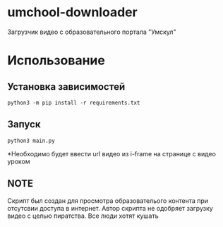 # umchool-downloader
Загрузчик видео с образовательного портала "Умскул"

# Использование
## Установка зависимостей
`python3 -m pip install -r requirements.txt`

## Запуск
`python3 main.py`

*Необходимо будет ввести url видео из i-frame на странице с видео уроком

## NOTE
Скрипт был создан для просмотра образователього контента при отсутсвии доступа в интернет.
Автор скрипта не одобряет загрузку видео с целью пиратства. Все люди хотят кушать
